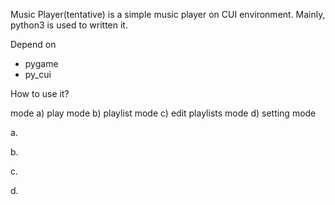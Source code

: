 Music Player(tentative) is a simple music player on CUI environment.
Mainly, python3 is used to written it.

Depend on
 - pygame
 - py_cui

How to use it?
    

mode 
 a) play mode
 b) playlist mode 
 c) edit playlists mode 
 d) setting mode 

 a. 

 b.

 c. 

 d.
